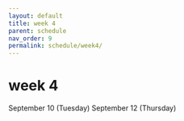 ```yaml
---
layout: default
title: week 4
parent: schedule
nav_order: 9
permalink: schedule/week4/
---
```


# week 4

September 10 (Tuesday)
September 12 (Thursday)
